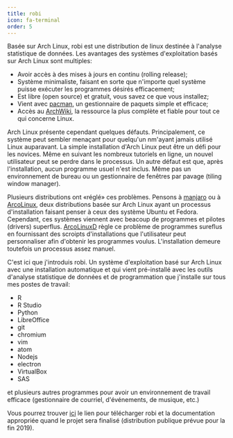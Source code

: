 ```yaml
---
title: robi
icon: fa-terminal
order: 5
---
```


Basée sur Arch Linux, robi est une distribution de linux destinée à l'analyse statistique de données. Les avantages des systèmes d'exploitation basés sur Arch Linux sont multiples:  

* Avoir accès à des mises à jours en continu (rolling release);
* Système minimaliste, faisant en sorte que n'importe quel système puisse exécuter les programmes désirés efficacement;
* Est libre (open source) et gratuit, vous savez ce que vous installez;
* Vient avec [pacman](https://www.archlinux.org/pacman/), un gestionnaire de paquets simple et efficace;
* Accès au [ArchWiki](https://wiki.archlinux.org/), la ressource la plus complète et fiable pour tout ce qui concerne Linux.

Arch Linux présente cependant quelques défauts. Principalement, ce système peut sembler menaçant pour quelqu'un nm'ayant jamais utilisé Linux auparavant. La simple installation d'Arch Linux peut être un défi pour les novices. Même en suivant les nombreux tutoriels en ligne, un nouvel utilisateur peut se perdre dans le processus. Un autre défaut est que, après l'installation, aucun programme usuel n'est inclus. Même pas un environnement de bureau ou un gestionnaire de fenêtres par pavage (tiling window manager).

Plusieurs distributions ont «réglé» ces problèmes. Pensons à [manjaro](https://manjaro.org/) ou à [ArcoLinux](https://arcolinux.info/), deux distributions basée sur Arch Linux ayant un processus d'installation faisant penser à ceux des système Ubuntu et Fedora. Cependant, ces systèmes viennent avec beacoup de programmes et pilotes (drivers) superflus. [ArcoLinuxD](https://arcolinuxd.com/) règle ce problème de programmes sureflus en fournissant des scroipts d'installations que l'utilisateur peut personnaliser afin d'obtenir les programmes voulus. L'installation demeure toutefois un processus assez manuel.

C'est ici que j'introduis robi. Un système d'exploitation basé sur Arch Linux avec une installation automatique et qui vient pré-installé avec les outils d'analyse statistique de données et de programmation que j'installe sur tous mes postes de travail:

* R
* R Studio
* Python
* LibreOffice
* git
* chromium
* vim
* atom
* Nodejs
* electron
* VirtualBox
* SAS

et plusieurs autres programmes pour avoir un environnement de travail efficace (gestionnaire de courriel, d'événements, de musique, etc.)

Vous pourrez trouver [ici](https://maximerobineau.com/robi) le lien pour télécharger robi et la documentation appropriée quand le projet sera finalisé (distribution publique prévue pour la fin 2019).
